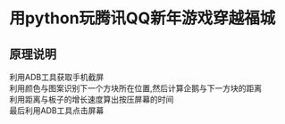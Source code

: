 # 用python玩腾讯QQ新年游戏穿越福城 #
## 原理说明 ##
利用ADB工具获取手机截屏<br>
利用颜色与图案识别下一个方块所在位置,然后计算企鹅与下一方块的距离<br>
利用距离与板子的增长速度算出按压屏幕的时间<br>
最后利用ADB工具点击屏幕
